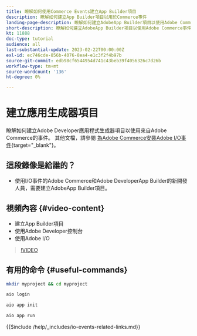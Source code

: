 ```yaml
---
title: 瞭解如何使用Commerce Events建立App Builder項目
description: 瞭解如何建立App Builder項目以用於Commerce事件
landing-page-description: 瞭解如何建立AdobeApp Builder項目以使用Adobe Commerce事件
short-description: 瞭解如何建立AdobeApp Builder項目以使用Adobe Commerce事件
kt: 11888
doc-type: tutorial
audience: all
last-substantial-update: 2023-02-22T00:00:00Z
exl-id: ec746cde-856b-4076-8ea4-e1c3f2f4b97b
source-git-commit: edb98cf6544954d741c43beb39f4056326c7d26b
workflow-type: tm+mt
source-wordcount: '136'
ht-degree: 0%

---
```


# 建立應用生成器項目

瞭解如何建立Adobe Developer應用程式生成器項目以使用來自Adobe Commerce的事件。 其他文檔，請參閱 [為Adobe Commerce安裝Adobe I/O事件](https://developer.adobe.com/commerce/events/get-started/installation/){target="_blank"}。

## 這段錄像是給誰的？

* 使用I/O事件的Adobe Commerce和Adobe DeveloperApp Builder的新開發人員，需要建立AdobeApp Builder項目。

## 視頻內容 {#video-content}

* 建立App Builder項目
* 使用Adobe Developer控制台
* 使用Adobe I/O

>[!VIDEO](https://video.tv.adobe.com/v/3415797?quality=12&learn=on)

## 有用的命令 {#useful-commands}

```bash
mkdir myproject && cd myproject

aio login

aio app init

aio app run
```

{{$include /help/_includes/io-events-related-links.md}}

